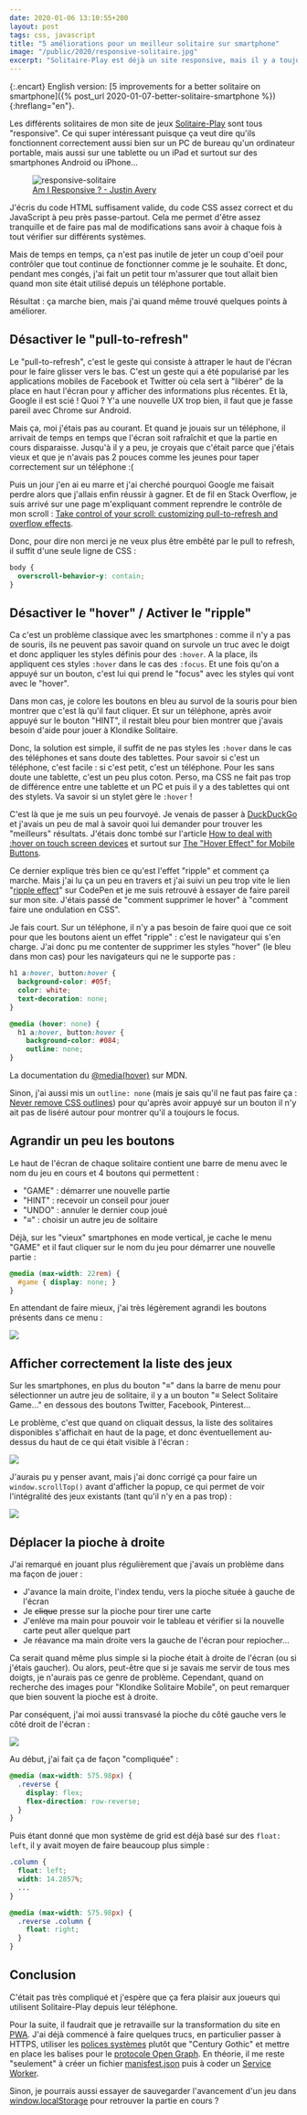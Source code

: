 ```yaml
---
date: 2020-01-06 13:10:55+200
layout: post
tags: css, javascript
title: "5 améliorations pour un meilleur solitaire sur smartphone"
image: "/public/2020/responsive-solitaire.jpg"
excerpt: "Solitaire-Play est déjà un site responsive, mais il y a toujours à faire pour améliorer le fonctionnement sur les smartphones : désactiver le «pull-to-refresh», passer du «hover» au «ripple», agrandir les boutons, placer la pioche à droite..."
---
```


{:.encart}
English version: [5 improvements for a better solitaire on smartphone]({% post_url 2020-01-07-better-solitaire-smartphone %}){:hreflang="en"}.

Les différents solitaires de mon site de jeux [Solitaire-Play](https://www.solitaire-play.com/) sont tous "responsive". Ce qui super intéressant puisque ça veut dire qu'ils fonctionnent correctement aussi bien sur un PC de bureau qu'un ordinateur portable, mais aussi sur une tablette ou un iPad et surtout sur des smartphones Android ou iPhone...

<figure>
  <img src="{{ page.image }}" alt="responsive-solitaire" />
  <figcaption>
    <a href="http://ami.responsivedesign.is/">Am I Responsive ? - Justin Avery</a>
  </figcaption>
</figure>

J'écris du code HTML suffisament valide, du code CSS assez correct et du JavaScript à peu près passe-partout. Cela me permet d'être assez tranquille et de faire pas mal de modifications sans avoir à chaque fois à tout vérifier sur différents systèmes.

Mais de temps en temps, ça n'est pas inutile de jeter un coup d'oeil pour contrôler que tout continue de fonctionner comme je le souhaite. Et donc, pendant mes congés, j'ai fait un petit tour m'assurer que tout allait bien quand mon site était utilisé depuis un téléphone portable.

Résultat : ça marche bien, mais j'ai quand même trouvé quelques points à améliorer.


## Désactiver le "pull-to-refresh"

Le "pull-to-refresh", c'est le geste qui consiste à attraper le haut de l'écran pour le faire glisser vers le bas. C'est un geste qui a été popularisé par les applications mobiles de Facebook et Twitter où cela sert à "libérer" de la place en haut l'écran pour y afficher des informations plus récentes. Et là, Google il est scié ! Quoi ? Y'a une nouvelle UX trop bien, il faut que je fasse pareil avec Chrome sur Android.

Mais ça, moi j'étais pas au courant. Et quand je jouais sur un téléphone, il arrivait de temps en temps que l'écran soit rafraîchit et que la partie en cours disparaisse. Jusqu'à il y a peu, je croyais que c'était parce que j'étais vieux et que je n'avais pas 2 pouces comme les jeunes pour taper correctement sur un téléphone :(

Puis un jour j'en ai eu marre et j'ai cherché pourquoi Google me faisait perdre alors que j'allais enfin réussir à gagner. Et de fil en Stack Overflow, je suis arrivé sur une page m'expliquant comment reprendre le contrôle de mon scroll : [Take control of your scroll: customizing pull-to-refresh and overflow effects](https://developers.google.com/web/updates/2017/11/overscroll-behavior).

Donc, pour dire non merci je ne veux plus être embêté par le pull to refresh, il suffit d'une seule ligne de CSS :

```css
body {
  overscroll-behavior-y: contain;
}
```


## Désactiver le "hover" / Activer le "ripple"

Ca c'est un problème classique avec les smartphones : comme il n'y a pas de souris, ils ne peuvent pas savoir quand on survole un truc avec le doigt et donc appliquer les styles définis pour des `:hover`. A la place, ils appliquent ces styles `:hover` dans le cas des `:focus`. Et une fois qu'on a appuyé sur un bouton, c'est lui qui prend le "focus" avec les styles qui vont avec le "hover".

Dans mon cas, je colore les boutons en bleu au survol de la souris pour bien montrer que c'est là qu'il faut cliquer. Et sur un téléphone, après avoir appuyé sur le bouton "HINT", il restait bleu pour bien montrer que j'avais besoin d'aide pour jouer à Klondike Solitaire.

Donc, la solution est simple, il suffit de ne pas styles les `:hover` dans le cas des téléphones et sans doute des tablettes. Pour savoir si c'est un téléphone, c'est facile : si c'est petit, c'est un téléphone. Pour les sans doute une tablette, c'est un peu plus coton. Perso, ma CSS ne fait pas trop de différence entre une tablette et un PC et puis il y a des tablettes qui ont des stylets. Va savoir si un stylet gère le `:hover` !

C'est là que je me suis un peu fourvoyé. Je venais de passer à [DuckDuckGo](https://duckduckgo.com/) et j'avais un peu de mal à savoir quoi lui demander pour trouver les "meilleurs" résultats. J'étais donc tombé sur l'article [How to deal with :hover on touch screen devices](https://www.prowebdesign.ro/how-to-deal-with-hover-on-touch-screen-devices/) et surtout sur [The "Hover Effect" for Mobile Buttons](https://uxmovement.com/mobile/the-hover-effect-for-mobile-buttons/).

Ce dernier explique très bien ce qu'est l'effet "ripple" et comment ça marche. Mais j'ai lu ça un peu en travers et j'ai suivi un peu trop vite le lien "[ripple effect](https://codepen.io/finnhvman/post/pure-css-ripple-with-minimal-effort)" sur CodePen et je me suis retrouvé à essayer de faire pareil sur mon site. J'étais passé de "comment supprimer le hover" à "comment faire une ondulation en CSS".

Je fais court. Sur un téléphone, il n'y a pas besoin de faire quoi que ce soit pour que les boutons aient un effet "ripple" : c'est le navigateur qui s'en charge. J'ai donc pu me contenter de supprimer les styles "hover" (le bleu dans mon cas) pour les navigateurs qui ne le supporte pas :

```css
h1 a:hover, button:hover {
  background-color: #05f;
  color: white;
  text-decoration: none;
}

@media (hover: none) {
  h1 a:hover, button:hover {
    background-color: #084;
    outline: none;
}
```

La documentation du [@media(hover)](https://developer.mozilla.org/en-US/docs/Web/CSS/@media/hover) sur MDN.

Sinon, j'ai aussi mis un `outline: none` (mais je sais qu'il ne faut pas faire ça : [Never remove CSS outlines](https://a11yproject.com/posts/never-remove-css-outlines/)) pour qu'après avoir appuyé sur un bouton il n'y ait pas de liséré autour pour montrer qu'il a toujours le focus.


## Agrandir un peu les boutons

Le haut de l'écran de chaque solitaire contient une barre de menu avec le nom du jeu en cours et 4 boutons qui permettent :

* "GAME" : démarrer une nouvelle partie
* "HINT" : recevoir un conseil pour jouer
* "UNDO" : annuler le dernier coup joué
* "≡" : choisir un autre jeu de solitaire

Déjà, sur les "vieux" smartphones en mode vertical, je cache le menu "GAME" et il faut cliquer sur le nom du jeu pour démarrer une nouvelle partie :

```css
@media (max-width: 22rem) {
  #game { display: none; }
}
```

En attendant de faire mieux, j'ai très légèrement agrandi les boutons présents dans ce menu :

![](/public/2020/solitaire-menu.png)


## Afficher correctement la liste des jeux

Sur les smartphones, en plus du bouton "≡" dans la barre de menu pour sélectionner un autre jeu de solitaire, il y a un bouton "≡ Select Solitaire Game..." en dessous des boutons Twitter, Facebook, Pinterest...

Le problème, c'est que quand on cliquait dessus, la liste des solitaires disponibles s'affichait en haut de la page, et donc éventuellement au-dessus du haut de ce qui était visible à l'écran :

![](/public/2020/solitaire-scroll-1.png)

J'aurais pu y penser avant, mais j'ai donc corrigé ça pour faire un `window.scrollTop()` avant d'afficher la popup, ce qui permet de voir l'intégralité des jeux existants (tant qu'il n'y en a pas trop) :

![](/public/2020/solitaire-scroll-2.png)


## Déplacer la pioche à droite

J'ai remarqué en jouant plus régulièrement que j'avais un problème dans ma façon de jouer :

* J'avance la main droite, l'index tendu, vers la pioche située à gauche de l'écran
* Je <s>clique</s> presse sur la pioche pour tirer une carte
* J'enlève ma main pour pouvoir voir le tableau et vérifier si la nouvelle carte peut aller quelque part
* Je réavance ma main droite vers la gauche de l'écran pour repiocher...

Ca serait quand même plus simple si la pioche était à droite de l'écran (ou si j'étais gaucher). Ou alors, peut-être que si je savais me servir de tous mes doigts, je n'aurais pas ce genre de problème. Cependant, quand on recherche des images pour "Klondike Solitaire Mobile", on peut remarquer que bien souvent la pioche est à droite.

Par conséquent, j'ai moi aussi transvasé la pioche du côté gauche vers le côté droit de l'écran :

![](/public/2020/solitaire-pioche.png)

Au début, j'ai fait ça de façon "compliquée" :

```css
@media (max-width: 575.98px) {
  .reverse {
    display: flex;
    flex-direction: row-reverse;
  }
}
```

Puis étant donné que mon système de grid est déjà basé sur des `float: left`, il y avait moyen de faire beaucoup plus simple :

```css
.column {
  float: left;
  width: 14.2857%;
  ...
}

@media (max-width: 575.98px) {
  .reverse .column {
    float: right;
  }
}
```


## Conclusion

C'était pas très compliqué et j'espère que ça fera plaisir aux joueurs qui utilisent Solitaire-Play depuis leur téléphone.

Pour la suite, il faudrait que je retravaille sur la transformation du site en [PWA](https://developer.mozilla.org/en-US/docs/Web/Progressive_web_apps). J'ai déjà commencé à faire quelques trucs, en particulier passer à HTTPS, utiliser les [polices systèmes](https://markdotto.com/2018/02/07/github-system-fonts/) plutôt que "Century Gothic" et mettre en place les balises pour le [protocole Open Graph](https://opengraphprotocol.org/). En théorie, il me reste "seulement" à créer un fichier [manisfest.json](https://developers.google.com/web/fundamentals/web-app-manifest) puis à coder un [Service Worker](https://developers.google.com/web/ilt/pwa/introduction-to-service-worker).

Sinon, je pourrais aussi essayer de sauvegarder l'avancement d'un jeu dans [window.localStorage](https://developer.mozilla.org/en-US/docs/Web/API/Window/localStorage) pour retrouver la partie en cours ?
